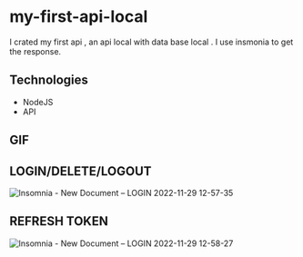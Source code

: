 # my-first-api-local
I crated my first api , an api local with data base local . I use insmonia to get the response.

## Technologies

- NodeJS
- API

## GIF
## LOGIN/DELETE/LOGOUT
![Insomnia - New Document – LOGIN 2022-11-29 12-57-35](https://user-images.githubusercontent.com/88905492/204580651-31bd7a39-b652-425c-8cd2-af2e8b731442.gif)

## REFRESH TOKEN
![Insomnia - New Document – LOGIN 2022-11-29 12-58-27](https://user-images.githubusercontent.com/88905492/204580670-4ef8215a-e620-40a7-a700-a772824077a9.gif)
